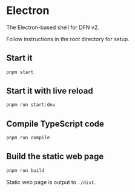 # Electron

The Electron-based shell for DFN v2.

Follow instructions in the root directory for setup.

## Start it

```bash
pnpm start
```

## Start it with live reload

```bash
pnpm run start:dev
```

## Compile TypeScript code

```bash
pnpm run compile
```

## Build the static web page

```bash
pnpm run build
```

Static web page is output to `./dist`.